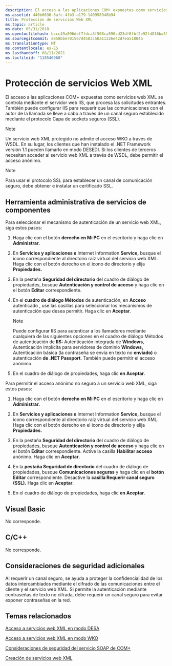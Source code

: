 ```yaml
---
description: El acceso a las aplicaciones COM+ expuestas como servicios web XML se controla mediante el servidor web IIS, que procesa las solicitudes entrantes.
ms.assetid: 440b0636-8afc-4fb3-a179-140958948b94
title: Protección de servicios Web XML
ms.topic: article
ms.date: 05/31/2018
ms.openlocfilehash: bccc49a096def7fdca3f508ca590cd23df0fbf2e92fd816ba55300931122361e
ms.sourcegitcommit: e858bbe701567d4583c50a11326e42d7ea51804b
ms.translationtype: MT
ms.contentlocale: es-ES
ms.lasthandoff: 08/11/2021
ms.locfileid: "118546968"
---
```

# <a name="securing-xml-web-services"></a>Protección de servicios Web XML

El acceso a las aplicaciones COM+ expuestas como servicios web XML se controla mediante el servidor web IIS, que procesa las solicitudes entrantes. También puede configurar IIS para requerir que las comunicaciones con el autor de la llamada se lleve a cabo a través de un canal seguro establecido mediante el protocolo Capa de sockets seguros (SSL).

> [!Note]  
> Un servicio web XML protegido no admite el acceso WKO a través de WSDL. En su lugar, los clientes que han instalado el .NET Framework versión 1.1 pueden llamarlo en modo DESEDI. Si los clientes de terceros necesitan acceder al servicio web XML a través de WSDL, debe permitir el acceso anónimo.

 

> [!Note]  
> Para usar el protocolo SSL para establecer un canal de comunicación seguro, debe obtener e instalar un certificado SSL.

 

## <a name="component-services-administrative-tool"></a>Herramienta administrativa de servicios de componentes

Para seleccionar el mecanismo de autenticación de un servicio web XML, siga estos pasos:

1.  Haga clic con el botón **derecho en Mi PC** en el escritorio y haga clic en **Administrar.**

2.  En **Servicios y aplicaciones e** Internet Information **Service,** busque el icono correspondiente al directorio raíz virtual del servicio web XML. Haga clic con el botón derecho en el icono de directorio y elija **Propiedades.**

3.  En la pestaña **Seguridad del directorio** del cuadro de diálogo de propiedades, busque **Autenticación y control de acceso** y haga clic en el botón **Editar** correspondiente.

4.  En el **cuadro de diálogo Métodos** de autenticación, en **Acceso** autenticado , use las casillas para seleccionar los mecanismos de autenticación que desea permitir. Haga clic en **Aceptar**.

    > [!Note]  
    > Puede configurar IIS para autenticar a los llamadores mediante cualquiera de las siguientes opciones en el cuadro de diálogo Métodos de autenticación de **IIS:** Autenticación integrada de **Windows**, Autenticación implícita para servidores de dominio **Windows,** Autenticación básica (la contraseña se envía en texto no **enviado)** o autenticación **de .NET Passport**. También puede permitir el acceso anónimo.

     

5.  En el cuadro de diálogo de propiedades, haga clic **en Aceptar.**

Para permitir el acceso anónimo no seguro a un servicio web XML, siga estos pasos:

1.  Haga clic con el botón **derecho en Mi PC** en el escritorio y haga clic en **Administrar.**

2.  En **Servicios y aplicaciones e** Internet Information **Service,** busque el icono correspondiente al directorio raíz virtual del servicio web XML. Haga clic con el botón derecho en el icono de directorio y elija **Propiedades.**

3.  En la pestaña **Seguridad del directorio** del cuadro de diálogo de propiedades, busque **Autenticación y control de acceso** y haga clic en el botón **Editar** correspondiente. Active la casilla **Habilitar acceso** anónimo. Haga clic en **Aceptar**.

4.  En la **pestaña Seguridad de directorio** del cuadro de diálogo de propiedades, busque **Comunicaciones seguras** y haga clic en el **botón Editar** correspondiente. Desactive la **casilla Requerir canal seguro (SSL).** Haga clic en **Aceptar**.

5.  En el cuadro de diálogo de propiedades, haga clic **en Aceptar.**

## <a name="visual-basic"></a>Visual Basic

No corresponde.

## <a name="cc"></a>C/C++

No corresponde.

## <a name="additional-security-considerations"></a>Consideraciones de seguridad adicionales

Al requerir un canal seguro, se ayuda a proteger la confidencialidad de los datos intercambiados mediante el cifrado de las comunicaciones entre el cliente y el servicio web XML. Si permite la autenticación mediante contraseñas de texto no cifrada, debe requerir un canal seguro para evitar exponer contraseñas en la red.

## <a name="related-topics"></a>Temas relacionados

<dl> <dt>

[Acceso a servicios web XML en modo DESA](accessing-xml-web-services-in-cao-mode.md)
</dt> <dt>

[Acceso a servicios web XML en modo WKO](accessing-xml-web-services-in-wko-mode.md)
</dt> <dt>

[Consideraciones de seguridad del servicio SOAP de COM+](com--soap-service-security-considerations.md)
</dt> <dt>

[Creación de servicios web XML](creating-xml-web-services.md)
</dt> </dl>

 

 



